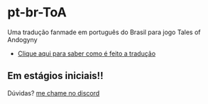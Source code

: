 # pt-br-ToA
 Uma tradução fanmade em português do Brasil para  jogo Tales of Andogyny
 <ul>
   <li>
     <a href="https://peachQueen.github.io/ToA_pt-br/guia-tradu%C3%A7%C3%A3o.html">Clique aqui para saber como é feito a tradução</a>
   </li>
 </ul>
 
 ## Em estágios iniciais!!

 Dúvidas? [me chame no discord](https://discord.com/users/PeachCumPrincess#2371)
